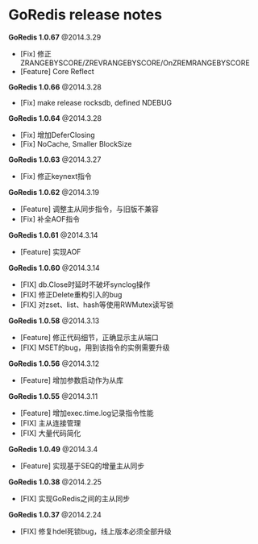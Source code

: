 GoRedis release notes
=====================

**GoRedis 1.0.67** @2014.3.29

* [Fix] 修正ZRANGEBYSCORE/ZREVRANGEBYSCORE/OnZREMRANGEBYSCORE
* [Feature] Core Reflect

**GoRedis 1.0.66** @2014.3.28

* [Fix] make release rocksdb, defined NDEBUG

**GoRedis 1.0.64** @2014.3.28

* [Fix] 增加DeferClosing
* [Fix] NoCache, Smaller BlockSize

**GoRedis 1.0.63** @2014.3.27

* [Fix] 修正keynext指令

**GoRedis 1.0.62** @2014.3.19

* [Feature] 调整主从同步指令，与旧版不兼容
* [Fix] 补全AOF指令

**GoRedis 1.0.61** @2014.3.14

* [Feature] 实现AOF

**GoRedis 1.0.60** @2014.3.14

* [FIX] db.Close时延时不破坏synclog操作
* [FIX] 修正Delete重构引入的bug
* [FIX] 对zset、list、hash等使用RWMutex读写锁

**GoRedis 1.0.58** @2014.3.13

* [Feature] 修正代码细节，正确显示主从端口
* [FIX] MSET的bug，用到该指令的实例需要升级

**GoRedis 1.0.56** @2014.3.12

* [Feature] 增加参数启动作为从库

**GoRedis 1.0.55** @2014.3.11

* [Feature] 增加exec.time.log记录指令性能
* [FIX] 主从连接管理
* [FIX] 大量代码简化

**GoRedis 1.0.49** @2014.3.4

* [Feature] 实现基于SEQ的增量主从同步

**GoRedis 1.0.38** @2014.2.25

* [FIX] 实现GoRedis之间的主从同步

**GoRedis 1.0.37** @2014.2.24 

* [FIX] 修复hdel死锁bug，线上版本必须全部升级

